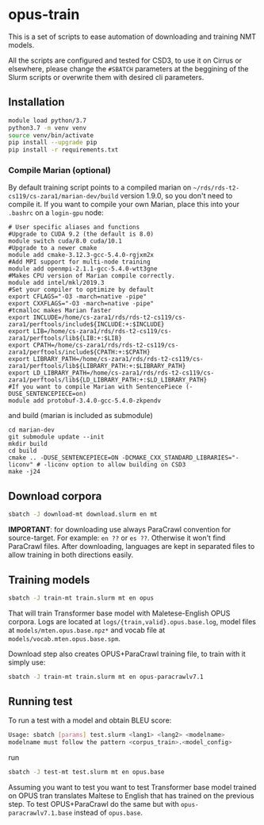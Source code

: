 # opus-train
This is a set of scripts to ease automation of downloading and training NMT models.

All the scripts are configured and tested for CSD3, to use it on Cirrus or elsewhere, please change the `#SBATCH` parameters at the beggining of the Slurm scripts or overwrite them with desired cli parameters.

## Installation
```bash
module load python/3.7
python3.7 -m venv venv
source venv/bin/activate
pip install --upgrade pip
pip install -r requirements.txt
```

### Compile Marian (optional)
By default training script points to a compiled marian on `~/rds/rds-t2-cs119/cs-zara1/marian-dev/build` version 1.9.0, so you don't need to compile it.
If you want to compile your own Marian, place this into your `.bashrc` on a `login-gpu` node:
```
# User specific aliases and functions
#Upgrade to CUDA 9.2 (the default is 8.0)
module switch cuda/8.0 cuda/10.1
#Upgrade to a newer cmake
module add cmake-3.12.3-gcc-5.4.0-rgjxm2x
#Add MPI support for multi-node training
module add openmpi-2.1.1-gcc-5.4.0-wtt3gne
#Makes CPU version of Marian compile correctly.
module add intel/mkl/2019.3
#Set your compiler to optimize by default
export CFLAGS="-O3 -march=native -pipe"
export CXXFLAGS="-O3 -march=native -pipe"
#tcmalloc makes Marian faster
export INCLUDE=/home/cs-zara1/rds/rds-t2-cs119/cs-zara1/perftools/include${INCLUDE:+:$INCLUDE}
export LIB=/home/cs-zara1/rds/rds-t2-cs119/cs-zara1/perftools/lib${LIB:+:$LIB}
export CPATH=/home/cs-zara1/rds/rds-t2-cs119/cs-zara1/perftools/include${CPATH:+:$CPATH}
export LIBRARY_PATH=/home/cs-zara1/rds/rds-t2-cs119/cs-zara1/perftools/lib${LIBRARY_PATH:+:$LIBRARY_PATH}
export LD_LIBRARY_PATH=/home/cs-zara1/rds/rds-t2-cs119/cs-zara1/perftools/lib${LD_LIBRARY_PATH:+:$LD_LIBRARY_PATH}
#If you want to compile Marian with SentencePiece (-DUSE_SENTENCEPIECE=on)
module add protobuf-3.4.0-gcc-5.4.0-zkpendv
```
and build (marian is included as submodule)
```
cd marian-dev
git submodule update --init
mkdir build
cd build
cmake .. -DUSE_SENTENCEPIECE=ON -DCMAKE_CXX_STANDARD_LIBRARIES="-liconv" # -liconv option to allow building on CSD3
make -j24
```

## Download corpora

```bash
sbatch -J download-mt download.slurm en mt
```

**IMPORTANT**: for downloading use always ParaCrawl convention for source-target. For example: `en ??` or `es ??`.
Otherwise it won't find ParaCrawl files.
After downloading, languages are kept in separated files to allow training in both directions easily.

## Training models

```bash
sbatch -J train-mt train.slurm mt en opus
```

That will train Transformer base model with Maletese-English OPUS corpora.
Logs are located at `logs/{train,valid}.opus.base.log`, model files at `models/mten.opus.base.npz*` and vocab file at `models/vocab.mten.opus.base.spm`.

Download step also creates OPUS+ParaCrawl training file, to train with it simply use:
```bash
sbatch -J train-mt train.slurm mt en opus-paracrawlv7.1
```

## Running test
To run a test with a model and obtain BLEU score:
```bash
Usage: sbatch [params] test.slurm <lang1> <lang2> <modelname>
modelname must follow the pattern <corpus_train>.<model_config>
```
run
```bash
sbatch -J test-mt test.slurm mt en opus.base
```

Assuming you want to test you want to test Transformer base model trained on OPUS tran translates Maltese to English that has trained on the previous step.
To test OPUS+ParaCrawl do the same but with `opus-paracrawlv7.1.base` instead of `opus.base`.

